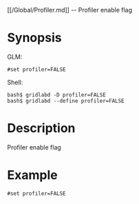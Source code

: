 [[/Global/Profiler.md]] -- Profiler enable flag

# Synopsis
GLM:
~~~
#set profiler=FALSE
~~~
Shell:
~~~
bash$ gridlabd -D profiler=FALSE
bash$ gridlabd --define profiler=FALSE
~~~

# Description

Profiler enable flag

# Example

~~~
#set profiler=FALSE
~~~

